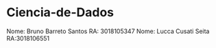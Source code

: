 # Ciencia-de-Dados
Nome: Bruno Barreto Santos RA: 3018105347
Nome: Lucca Cusati Seita RA:3018106551
